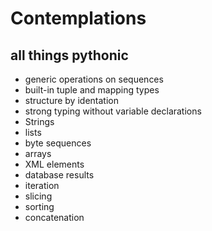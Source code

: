 # Contemplations 
## all things pythonic 

+ generic operations on sequences 
+ built-in tuple and mapping types
+ structure by identation 
+ strong typing without variable declarations 
+ Strings 
+ lists
+ byte sequences 
+ arrays 
+ XML elements 
+ database results 
+ iteration 
+ slicing 
+ sorting 
+ concatenation 
